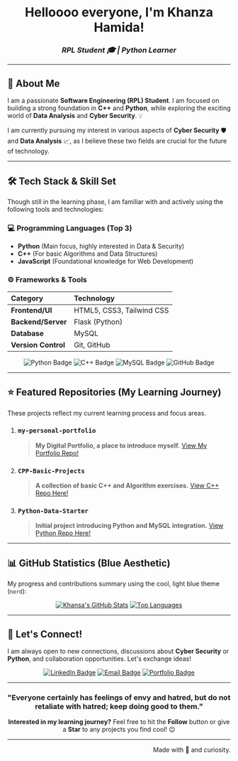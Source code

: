 <div align="center">
  
#  Helloooo everyone, I'm Khanza Hamida!

### *RPL Student 🎓 | Python Learner*
  
</div>

---

## 🚀 About Me

I am a passionate **Software Engineering (RPL) Student**. I am focused on building a strong foundation in **C++** and **Python**, while exploring the exciting world of **Data Analysis** and **Cyber Security**. 💡

I am currently pursuing my interest in various aspects of **Cyber Security** 🛡️ and **Data Analysis** 📈, as I believe these two fields are crucial for the future of technology.

---

## 🛠️ Tech Stack & Skill Set

Though still in the learning phase, I am familiar with and actively using the following tools and technologies:

### 💻 Programming Languages (Top 3)
- **Python** (Main focus, highly interested in Data & Security)
- **C++** (For basic Algorithms and Data Structures)
- **JavaScript** (Foundational knowledge for Web Development)

### ⚙️ Frameworks & Tools

| Category | Technology |
| :--- | :--- |
| **Frontend/UI** | HTML5, CSS3, Tailwind CSS |
| **Backend/Server** | Flask (Python) |
| **Database** | MySQL |
| **Version Control** | Git, GitHub |

<div align="center">

<img src="https://img.shields.io/badge/Python-3670A0?style=for-the-badge&logo=python&logoColor=ffdd54" alt="Python Badge"/>
<img src="https://img.shields.io/badge/C%2B%2B-00599C?style=for-the-badge&logo=c%2B%2B&logoColor=white" alt="C++ Badge"/>
<img src="https://img.shields.io/badge/MySQL-005C84?style=for-the-badge&logo=mysql&logoColor=white" alt="MySQL Badge"/>
<img src="https://img.shields.io/badge/GitHub-100000?style=for-the-badge&logo=github&logoColor=white" alt="GitHub Badge"/>

</div>

---

## ⭐ Featured Repositories (My Learning Journey)

These projects reflect my current learning process and focus areas.

1.  ### `my-personal-portfolio`
    > **My Digital Portfolio, a place to introduce myself.**
    > [View My Portfolio Repo!]([LINK-PORTFOLIO-ANDA])

2.  ### `CPP-Basic-Projects`
    > **A collection of basic C++ and Algorithm exercises.**
    > [View C++ Repo Here!]([LINK-PROYEK-C++-SEDERHANA-ANDA])

3.  ### `Python-Data-Starter`
    > **Initial project introducing Python and MySQL integration.**
    > [View Python Repo Here!]([LINK-PROYEK-PYTHON-SEDERHANA-ANDA])

---

## 📊 GitHub Statistics (Blue Aesthetic)

My progress and contributions summary using the cool, light blue theme (`nord`):

<div align="center">
  
[![Khansa's GitHub Stats](https://github-readme-stats.vercel.app/api?username=khanzahamida&show_icons=true&theme=nord&hide_border=true&line_height=25)](https://github.com/anuraghazra/github-readme-stats)
[![Top Languages](https://github-readme-stats.vercel.app/api/top-langs/?username=khanzahamida&layout=compact&langs_count=6&theme=nord&hide_border=true)](https://github.com/anuraghazra/github-readme-stats)

</div>

---

## 📧 Let's Connect!

I am always open to new connections, discussions about **Cyber Security** or **Python**, and collaboration opportunities. Let's exchange ideas!

<div align="center">

<a href="[LINK-PROFIL-LINKEDIN-ANDA]"><img src="https://img.shields.io/badge/LinkedIn-0077B5?style=for-the-badge&logo=linkedin&logoColor=white" alt="LinkedIn Badge"/></a>
<a href="mailto:[ALAMAT-EMAIL-PUBLIK-ANDA]"><img src="https://img.shields.io/badge/Gmail-D14836?style=for-the-badge&logo=gmail&logoColor=white" alt="Email Badge"/></a>
<a href="[LINK-PORTFOLIO-ANDA]"><img src="https://img.shields.io/badge/Portfolio-232F3E?style=for-the-badge&logo=About.me&logoColor=white" alt="Portfolio Badge"/></a>

</div>

---

<div align="center">
  
### **"Everyone certainly has feelings of envy and hatred, but do not retaliate with hatred; keep doing good to them."**
  
**Interested in my learning journey?** Feel free to hit the **Follow** button or give a **Star** to any projects you find cool! 😉
  
---
  
<p align="right">Made with 💙 and curiosity.</p>
  
</div>
